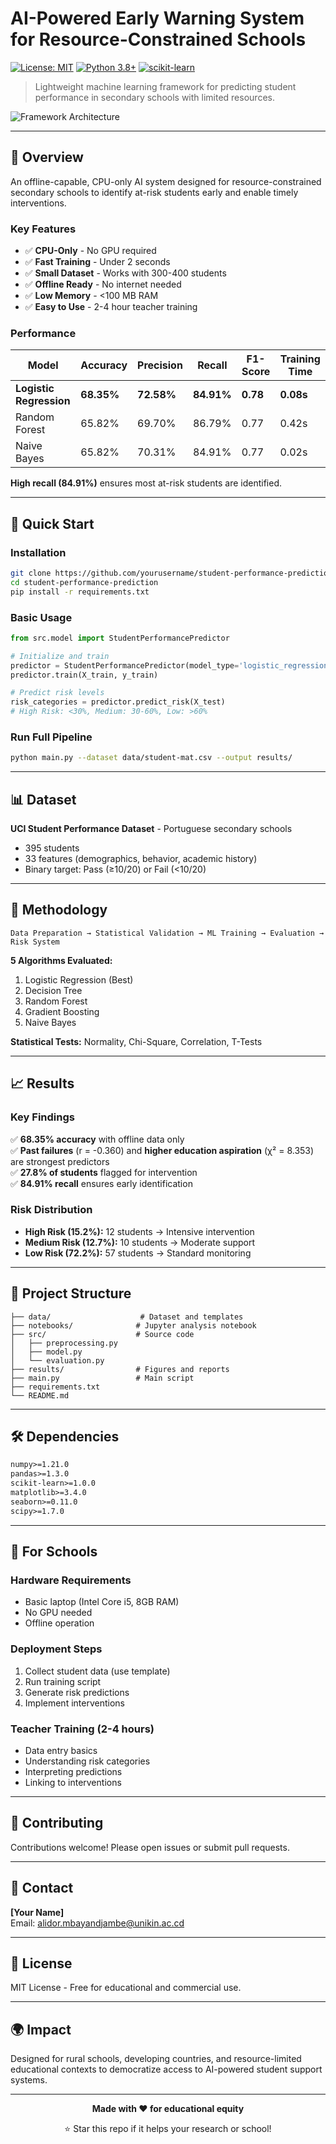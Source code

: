 
# AI-Powered Early Warning System for Resource-Constrained Schools

[![License: MIT](https://img.shields.io/badge/License-MIT-yellow.svg)](https://opensource.org/licenses/MIT)
[![Python 3.8+](https://img.shields.io/badge/python-3.8+-blue.svg)](https://www.python.org/downloads/)
[![scikit-learn](https://img.shields.io/badge/scikit--learn-1.0+-orange.svg)](https://scikit-learn.org/)

> Lightweight machine learning framework for predicting student performance in secondary schools with limited resources.

![Framework Architecture](<img width="1190" height="659" alt="ML-Traffic (1)" src="https://github.com/user-attachments/assets/20c90e7f-5363-4ddc-9cb8-a215c548bc1c" />
)

---

## 🎯 Overview

An offline-capable, CPU-only AI system designed for resource-constrained secondary schools to identify at-risk students early and enable timely interventions.

### Key Features

- ✅ **CPU-Only** - No GPU required
- ✅ **Fast Training** - Under 2 seconds
- ✅ **Small Dataset** - Works with 300-400 students
- ✅ **Offline Ready** - No internet needed
- ✅ **Low Memory** - <100 MB RAM
- ✅ **Easy to Use** - 2-4 hour teacher training

### Performance

| Model | Accuracy | Precision | Recall | F1-Score | Training Time |
|-------|----------|-----------|--------|----------|---------------|
| **Logistic Regression** | **68.35%** | **72.58%** | **84.91%** | **0.78** | **0.08s** |
| Random Forest | 65.82% | 69.70% | 86.79% | 0.77 | 0.42s |
| Naive Bayes | 65.82% | 70.31% | 84.91% | 0.77 | 0.02s |

**High recall (84.91%)** ensures most at-risk students are identified.

---

## 🚀 Quick Start

### Installation
```bash
git clone https://github.com/yourusername/student-performance-prediction.git
cd student-performance-prediction
pip install -r requirements.txt
```

### Basic Usage
```python
from src.model import StudentPerformancePredictor

# Initialize and train
predictor = StudentPerformancePredictor(model_type='logistic_regression')
predictor.train(X_train, y_train)

# Predict risk levels
risk_categories = predictor.predict_risk(X_test)
# High Risk: <30%, Medium: 30-60%, Low: >60%
```

### Run Full Pipeline
```bash
python main.py --dataset data/student-mat.csv --output results/
```

---

## 📊 Dataset

**UCI Student Performance Dataset** - Portuguese secondary schools
- 395 students
- 33 features (demographics, behavior, academic history)
- Binary target: Pass (≥10/20) or Fail (<10/20)

---

## 🧪 Methodology
```
Data Preparation → Statistical Validation → ML Training → Evaluation → Risk System
```

**5 Algorithms Evaluated:**
1. Logistic Regression (Best)
2. Decision Tree
3. Random Forest
4. Gradient Boosting
5. Naive Bayes

**Statistical Tests:** Normality, Chi-Square, Correlation, T-Tests

---

## 📈 Results

### Key Findings

✅ **68.35% accuracy** with offline data only  
✅ **Past failures** (r = -0.360) and **higher education aspiration** (χ² = 8.353) are strongest predictors  
✅ **27.8% of students** flagged for intervention  
✅ **84.91% recall** ensures early identification  

### Risk Distribution

- **High Risk (15.2%):** 12 students → Intensive intervention
- **Medium Risk (12.7%):** 10 students → Moderate support
- **Low Risk (72.2%):** 57 students → Standard monitoring

---

## 📁 Project Structure
```
├── data/                    # Dataset and templates
├── notebooks/              # Jupyter analysis notebook
├── src/                    # Source code
│   ├── preprocessing.py
│   ├── model.py
│   └── evaluation.py
├── results/                # Figures and reports
├── main.py                 # Main script
├── requirements.txt
└── README.md
```

---

## 🛠️ Dependencies
```txt
numpy>=1.21.0
pandas>=1.3.0
scikit-learn>=1.0.0
matplotlib>=3.4.0
seaborn>=0.11.0
scipy>=1.7.0
```

---

## 🏫 For Schools

### Hardware Requirements
- Basic laptop (Intel Core i5, 8GB RAM)
- No GPU needed
- Offline operation

### Deployment Steps
1. Collect student data (use template)
2. Run training script
3. Generate risk predictions
4. Implement interventions

### Teacher Training (2-4 hours)
- Data entry basics
- Understanding risk categories
- Interpreting predictions
- Linking to interventions

---

## 🤝 Contributing

Contributions welcome! Please open issues or submit pull requests.

---

## 📧 Contact

**[Your Name]**  
Email: alidor.mbayandjambe@unikin.ac.cd 


---

## 📄 License

MIT License - Free for educational and commercial use.

---

## 🌍 Impact

Designed for rural schools, developing countries, and resource-limited educational contexts to democratize access to AI-powered student support systems.

---

<div align="center">

**Made with ❤️ for educational equity**

⭐ Star this repo if it helps your research or school!

</div>
